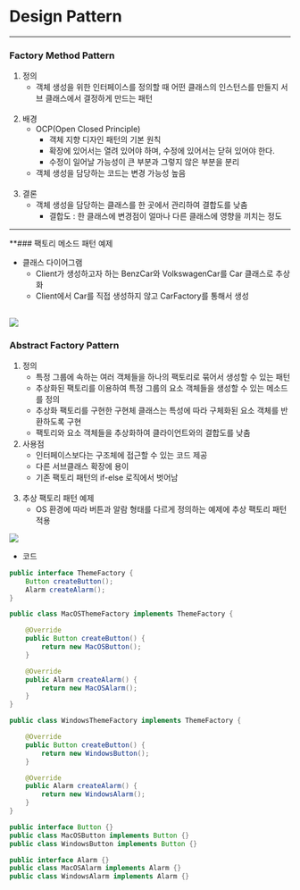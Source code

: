 # Design Pattern

---

### Factory Method Pattern

1. 정의
   - 객체 생성을 위한 인터페이스를 정의할 때 어떤 클래스의 인스턴스를 만들지 서브 클래스에서 결정하게 만드는 패턴
<br><br>
2. 배경
   - OCP(Open Closed Principle)
     - 객체 지향 디자인 패턴의 기본 원칙
     - 확장에 있어서는 열려 있어야 하며, 수정에 있어서는 닫혀 있어야 한다.
     - 수정이 일어날 가능성이 큰 부분과 그렇지 않은 부분을 분리
   - 객체 생성을 담당하는 코드는 변경 가능성 높음
<br><br>
3. 결론
   - 객체 생성을 담당하는 클래스를 한 곳에서 관리하여 결합도를 낮춤
     - 결합도 : 한 클래스에 변경점이 얼마나 다른 클래스에 영향을 끼치는 정도
     
---
**### 팩토리 메소드 패턴 예제
- 클래스 다이어그램
  - Client가 생성하고자 하는 BenzCar와 VolkswagenCar를 Car 클래스로 추상화
  - Client에서 Car를 직접 생성하지 않고 CarFactory를 통해서 생성

<img src="/Users/camel/IdeaProjects/designpattern/src/main/resources/image/classDiagram_1.png"></img>
---

### Abstract Factory Pattern
1. 정의
   - 특정 그룹에 속하는 여러 객체들을 하나의 팩토리로 묶어서 생성할 수 있는 패턴
   - 추상화된 팩토리를 이용하여 특정 그룹의 요소 객체들을 생성할 수 있는 메소드를 정의
   - 추상화 팩토리를 구현한 구현체 클래스는 특성에 따라 구체화된 요소 객체를 반환하도록 구현
   - 팩토리와 요소 객체들을 추상화하여 클라이언트와의 결합도를 낮춤
2. 사용점
   - 인터페이스보다는 구조체에 접근할 수 있는 코드 제공
   - 다른 서브클래스 확장에 용이
   - 기존 팩토리 패턴의 if-else 로직에서 벗어남
<br><br>
3. 추상 팩토리 패턴 예제
   - OS 환경에 따라 버튼과 알람 형태를 다르게 정의하는 예제에 추상 팩토리 패턴 적용

<img src="/Users/camel/IdeaProjects/designpattern/src/main/resources/image/classDiagram_2.png"></img>
- 코드
```java
public interface ThemeFactory {
    Button createButton();
    Alarm createAlarm();
}

public class MacOSThemeFactory implements ThemeFactory {

    @Override
    public Button createButton() {
        return new MacOSButton();
    }

    @Override
    public Alarm createAlarm() {
        return new MacOSAlarm();
    }
}

public class WindowsThemeFactory implements ThemeFactory {

    @Override
    public Button createButton() {
        return new WindowsButton();
    }

    @Override
    public Alarm createAlarm() {
        return new WindowsAlarm();
    }
}
```
```java
public interface Button {}
public class MacOSButton implements Button {}
public class WindowsButton implements Button {}
```
```java
public interface Alarm {}
public class MacOSAlarm implements Alarm {}
public class WindowsAlarm implements Alarm {}
```